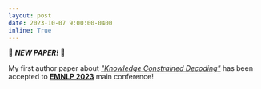```yaml
---
layout: post
date: 2023-10-07 9:00:00-0400
inline: True
---
```


🚨 ***NEW PAPER!*** 🚨


My first author paper about *["Knowledge Constrained Decoding"](https://arxiv.org/pdf/2310.09044.pdf)* has been accepted to **[EMNLP 2023](https://2023.emnlp.org/)** main conference!

